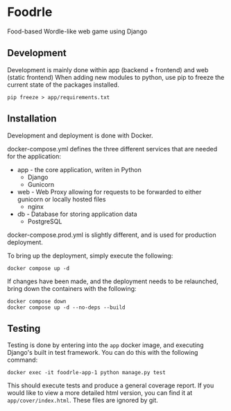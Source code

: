 # Foodrle
 Food-based Wordle-like web game using Django

## Development
Development is mainly done within app (backend + frontend) and web (static frontend)
When adding new modules to python, use pip to freeze the current state of the packages installed. 
```shell
pip freeze > app/requirements.txt
```

## Installation
Development and deployment is done with Docker. 

docker-compose.yml defines the three different services that are needed for the application:
* app - the core application, writen in Python
  * Django
  * Gunicorn
* web - Web Proxy allowing for requests to be forwarded to either gunicorn or locally hosted files
  * nginx
* db - Database for storing application data
  * PostgreSQL

docker-compose.prod.yml is slightly different, and is used for production deployment. 

To bring up the deployment, simply execute the following:
```shell
docker compose up -d
```
If changes have been made, and the deployment needs to be relaunched, bring down the containers with the following:
```shell
docker compose down
docker compose up -d --no-deps --build
```

## Testing 
Testing is done by entering into the `app` docker image, and executing Django's built in test framework. You can do this with the following command:
```shell
docker exec -it foodrle-app-1 python manage.py test
```
This should execute tests and produce a general coverage report. If you would like to view a more detailed html version, you can find it at `app/cover/index.html`. These files are ignored by git.